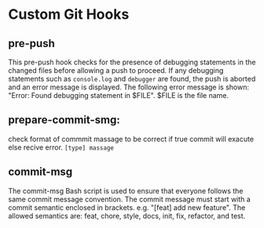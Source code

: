# Custom Git Hooks

## pre-push

This pre-push hook checks for the presence of debugging statements in the changed files before allowing a push to proceed. If any debugging statements such as `console.log` and `debugger` are found, the push is aborted and an error message is displayed. The following error message is shown: "Error: Found debugging statement in $FILE". $FILE is the file name. 

## prepare-commit-smg:
check format of commmit massage to be correct if true commit will exacute else recive error.
`[type] massage`

## commit-msg
The commit-msg Bash script is used to ensure that everyone follows the same commit message convention. The commit message must start with a commit semantic enclosed in brackets.
e.g. "[feat] add new feature". 
The allowed semantics are: feat, chore, style, docs, init, fix, refactor, and test.
